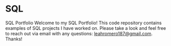# SQL
SQL Portfolio
Welcome to my SQL Portfolio! This code repository contains examples of SQL projects I have worked on. Please take a look and feel free to reach out via email with any questions: leahromero187@gmail.com.
Thanks!
